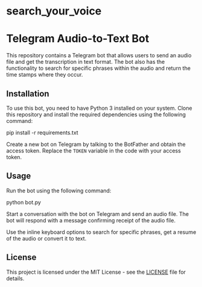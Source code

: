 # search_your_voice
# Telegram Audio-to-Text Bot

This repository contains a Telegram bot that allows users to send an audio file and get the transcription in text format. The bot also has the functionality to search for specific phrases within the audio and return the time stamps where they occur.

## Installation

To use this bot, you need to have Python 3 installed on your system. Clone this repository and install the required dependencies using the following command:


pip install -r requirements.txt


Create a new bot on Telegram by talking to the BotFather and obtain the access token. Replace the `TOKEN` variable in the code with your access token.

## Usage

Run the bot using the following command:


python bot.py


Start a conversation with the bot on Telegram and send an audio file. The bot will respond with a message confirming receipt of the audio file.

Use the inline keyboard options to search for specific phrases, get a resume of the audio or convert it to text.

## License

This project is licensed under the MIT License - see the [LICENSE](LICENSE) file for details.
